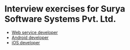 # Interview exercises for Surya Software Systems Pvt. Ltd.

- [Web service developer](WS.md)
- [Android developer](Android.md)
- [iOS developer](iOS.md)
